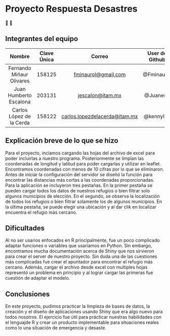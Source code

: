 # Proyecto Respuesta Desastres

:wave: :wave: 

## Integrantes del equipo

Nombre|Clave Única|Correo|User de Github | 
|:---:|:---:|:---:|:---:|
|Fernando Miñaur Olivares|158125|fminaurol@gmail.com|@Fminaurol|
|Juan Humberto Escalona|203131|jescalon@itam.mx|@Juanes8|
|Carlos López de la Cerda|158122|carlos.lopezdelacerda@itam.mx|@kennyldc

## Explicación breve de lo que se hizo
Para el proyecto, inciamos cargando las hojas del archivo de excel para poder incluirlas a nuestro programa. Posteriormente se limpian las coordenadas de longitud y latitud para poder cargarlas y utilizar en leaflet. Encontramos coordenadas con menos de 10 cifras por lo que se eliminaron. Antes de iniciar la configuración del servidor se diseñó la función para encontrar las distancias más cortas a las coordenadas proporcionadas. Para la aplicación se incluyeron tres pestañas. En la primer pestaña se pueden cargar todos los datos de nuestros refugios o bien filtrar solo algunos municipios de elección. En el segundo, se observa la localización de todos los refugios o bien filtrar solamente los de algunos municipios. En la última pestaña, se puede elegir una ubicación y al dar clik en localizar encuentra el refugio más cercano. 
## Dificultades
Al no ser usarios enfocados en R principalmente, fue un poco complicado adaptar funciones o variables que usaríamos en Python. Sin embargo, encontramos mucha documentación acerca de Shiny que nos sirvieron para crear el server de nuestro proyecto. Sin duda una de las cuestiones más complicadas fue crear el apuntador para encontrar el refugio más cercano. Además, cargar el archivo desde excel con multiples hojas representó un problema en principio y al lograr cargar las primeras fue cuestión de adaptar el modelo.
## Conclusiones
En este proyecto, pudimos practicar la limpieza de bases de datos, la creación y el diseño de aplicaciones usando Shiny que era algo nuevo para todos nosotros. El ejercicio fue útil para prácticar nuestras habilidades con el lenguajde R y crear un producto implementable para situaciones reales como lo una situación de emergencia y desaste.
